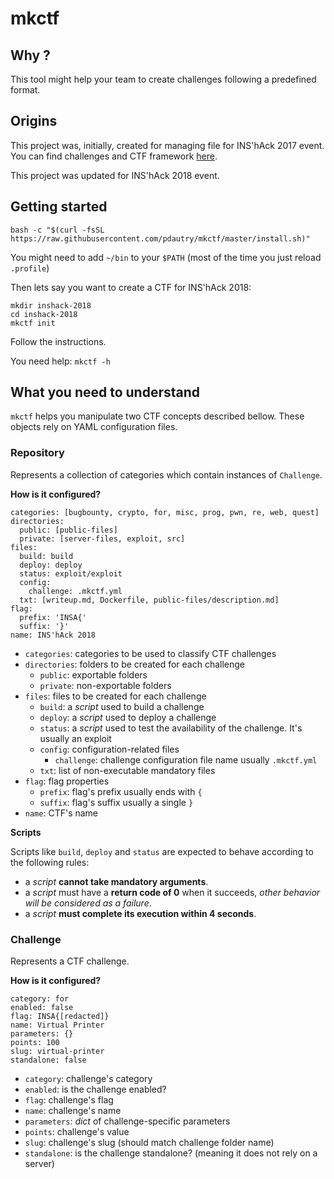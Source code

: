 # mkctf

## Why ?

This tool might help your team to create challenges following a predefined format.

##  Origins

This project was, initially, created for managing file for INS'hAck 2017 event.
You can find challenges and CTF framework [here](https://github.com/HugoDelval/inshack-2017).

This project was updated for INS'hAck 2018 event.

## Getting started

```
bash -c "$(curl -fsSL https://raw.githubusercontent.com/pdautry/mkctf/master/install.sh)"
```

You might need to add `~/bin` to your `$PATH` (most of the time you just reload `.profile`)

Then lets say you want to create a CTF for INS'hAck 2018:

```
mkdir inshack-2018
cd inshack-2018
mkctf init
```

Follow the instructions.

You need help: `mkctf -h`

## What you need to understand

`mkctf` helps you manipulate two CTF concepts described bellow. These objects
rely on YAML configuration files.

### Repository

Represents a collection of categories which contain instances of `Challenge`.

**How is it configured?**

```
categories: [bugbounty, crypto, for, misc, prog, pwn, re, web, quest]
directories:
  public: [public-files]
  private: [server-files, exploit, src]
files:
  build: build
  deploy: deploy
  status: exploit/exploit
  config:
    challenge: .mkctf.yml
  txt: [writeup.md, Dockerfile, public-files/description.md]
flag:
  prefix: 'INSA{'
  suffix: '}'
name: INS'hAck 2018
```

+ `categories`: categories to be used to classify CTF challenges
+ `directories`: folders to be created for each challenge
    + `public`: exportable folders
    + `private`: non-exportable folders
+ `files`: files to be created for each challenge
    + `build`: a _script_ used to build a challenge
    + `deploy`: a _script_ used to deploy a challenge
    + `status`: a _script_ used to test the availability of the
                challenge. It's usually an exploit
    + `config`: configuration-related files
        + `challenge`: challenge configuration file name usually `.mkctf.yml`
    + `txt`: list of non-executable mandatory files
+ `flag`: flag properties
    + `prefix`: flag's prefix usually ends with `{`
    + `suffix`: flag's suffix usually a single `}`
+ `name`: CTF's name

**Scripts**

Scripts like `build`, `deploy` and `status` are expected to behave according to
the following rules:

+ a _script_ **cannot take mandatory arguments**.
+ a _script_ must have a **return code of 0** when it succeeds, _other
  behavior will be considered as a failure_.
+ a _script_ **must complete its execution within 4 seconds**.

### Challenge

Represents a CTF challenge.

**How is it configured?**

```
category: for
enabled: false
flag: INSA{[redacted]}
name: Virtual Printer
parameters: {}
points: 100
slug: virtual-printer
standalone: false
```

+ `category`: challenge's category
+ `enabled`: is the challenge enabled?
+ `flag`: challenge's flag
+ `name`: challenge's name
+ `parameters`: _dict_ of challenge-specific parameters
+ `points`: challenge's value
+ `slug`: challenge's slug (should match challenge folder name)
+ `standalone`: is the challenge standalone? (meaning it does not rely on a server)

